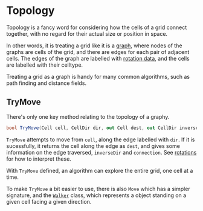 # Topology

Topology is a fancy word for considering how the cells of a grid connect together, with no regard for their actual size or position in space.

In other words, it is treating a grid like it is a [graph](https://en.wikipedia.org/wiki/Graph_(abstract_data_type)), 
where nodes of the graphs are cells of the grid, and there are edges for each pair of adjacent cells. 
The edges of the graph are labelled with [rotation data](rotation.md), and the cells are labelled with their celltype.

Treating a grid as a graph is handy for many common algorithms, such as path finding and distance fields.

## TryMove

There's only one key method relating to the topology of a graphy.

```csharp
bool TryMove(Cell cell, CellDir dir, out Cell dest, out CellDir inverseDir, out Connection connection);
```

`TryMove` attempts to move from `cell`, along the edge labelled with `dir`. If it is sucessfully, it returns the cell along the edge as `dest`,
and gives some information on the edge traversed, `inverseDir` and `connection`. See [rotations](rotation.md) for how to interpret these.

With `TryMove` defined, an algorithm can explore the entire grid, one cell at a time.

To make `TryMove` a bit easier to use, there is also `Move` which has a simpler signature, and the [`Walker`](xref:Sylves.Walker) class, which represents a object standing on a given cell facing a given direction.
